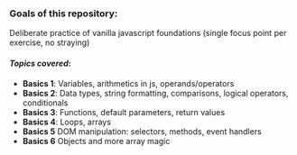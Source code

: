 ### Goals of this repository:
Deliberate practice of vanilla javascript foundations (single focus point per exercise, no straying)

#### *Topics covered*:
- **Basics 1**: Variables, arithmetics in js, operands/operators
- **Basics 2**: Data types, string formatting, comparisons, logical operators, conditionals
- **Basics 3**: Functions, default parameters, return values
- **Basics 4**: Loops, arrays
- **Basics 5** DOM manipulation: selectors, methods, event handlers
- **Basics 6** Objects and more array magic

